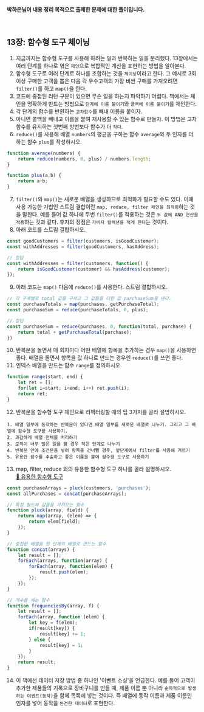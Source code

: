 **박하은님이 내용 정리 목적으로 출제한 문제에 대한 풀이입니다.**

<br/>

## 13장: 함수형 도구 체이닝

1. 지금까지는 함수형 도구를 사용해 하려는 일과 반복하는 일을 분리했다. 
13장에서는 여러 단계를 하나로 엮은 `체인`으로 복합적인 계산을 표현하는 방법을 알아본다. 
2. 함수형 도구로 여러 단계로 하나를 조합하는 것을 `체이닝`이라고 한다. 
그 예시로 3회 이상 구매한 고객을 뽑은 다음 각 우수고객의 가장 비싼 구매를 가져오려면 `filter()`를 하고 `map()`을 한다.
3. 코드에 중첩된 리턴 구문이 있으면 무슨 일을 하는지 파악하기 어렵다. 
책에서는 체인을 명확하게 만드는 방법으로 `단계에 이름 붙이기`와 `콜백에 이름 붙이기`를 제안한다.
4. 각 단계의 함수를 반환하는 `고차함수`를 빼내 이름을 붙이자.
5. 아니면 콜백을 빼내고 이름을 붙여 재사용할 수 있는 함수로 만들자. 
이 방법은 고차함수를 유지하는 첫번째 방법보다 함수가 더 `작다`.
6. `reduce()`를 사용해 배열 `numbers`의 평균을 구하는 함수 `average`와 
두 인자를 더하는 함수 `plus`를 작성하시오.
```js
function average(numbers) {
    return reduce(numbers, 0, plus) / numbers.length;   
}

function plus(a,b) {
    return a+b;
}
```
7. `filter()`와 `map()`는 새로운 배열을 생성하므로 최적화가 필요할 수도 있다. 
이때 사용 가능한 기법인 스트림 결합이란 `map, reduce, filter 체인을 최적화`하는 것을 말한다.
예를 들어 값 하나에 두번 `filter()`를 적용하는 것은 `두 값에 AND 연산을 적용`하는 것과 같다.
후자의 장점은 `가비지 컬렉션을 적게 한다`는 것이다.
8. 아래 코드를 스트림 결합하시오.
```js
const goodCustomers = filter(customers, isGoodCustomer);
const withAddresses = filter(goodCustomers, hasAddress);

// 정답
const withAddresses = filter(customers, function() {
    return isGoodCustomer(customer) && hasAddress(customer);
});

```
9. 아래 코드는 `map()` 다음에 `reduce()`를 사용한다. 스트림 결합하시오. 
```js
// 각 구매별로 total 값을 구하고 그 값들을 더한 값 purchaseSum을 낸다.
const purchaseTotals = map(purchases, getPurchaseTotal);
const purchaseSum = reduce(purchaseTotals, 0, plus);

// 정답
const purchaseSum = reduce(purchases, 0, function(total, purchase) {
    return total + getPurchaseTotal(purchase);
})
```
10. 반복문을 돌면서 매 회차마다 어떤 배열에 항목을 추가하는 경우 `map()`을 사용하면 좋다. 
배열을 돌면서 항목을 값 하나로 만드는 경우엔 `reduce()`를 쓰면 좋다.
11. 인덱스 배열을 만드는 함수 `range`를 정의하시오.
```js
function range(start, end) {
    let ret = [];
    for(let i=start; i<end; i++) ret.push(i);
    return ret;
}
```
12. 반복문을 함수형 도구 체인으로 리팩터링할 때의 팁 3가지를 골라 설명하시오. 
```
1. 배열 일부에 동작하는 반복문이 있다면 배열 일부를 새로운 배열로 나누기. 그리고 그 배열에 함수형 도구를 사용하기.
2. 과감하게 배열 전체를 처리하기
3. 로직이 너무 많은 일을 할 경우 작은 단계로 나누기
4. 반복문 안에 조건문을 넣어 항목을 건너뛸 경우, 앞단계에서 filter를 사용해 거르기
5. 유용한 함수를 추출하고 좋은 이름을 붙여 함수형 도구로 사용하기  
```
13. map, filter, reduce 외의 유용한 함수형 도구 하나를 골라 설명하시오.<br/>
[🔗 유용한 함수형 도구](./유용한%20함수형%20도구.md)

```javascript
const purchaseArrays = pluck(customers, 'purchases');
const allPurchases = concat(purchaseArrays);

// 특정 필드의 값들을 가져오는 함수
function pluck(array, field) {
    return map(array, (elem) => {
        return elem[field];
    });
}

// 중첩된 배열을 한 단계의 배열로 만드는 함수
function concat(arrays) {
    let result = [];
    forEach(arrays, function(array) {
        forEach(array, function(elem) {
            result.push(elem);
        });
    });
}

// 개수를 세는 함수
function frequenciesBy(array, f) {
    let result = [];
    forEach(array, function (elem) {
        let key = f(elem);
        if(result[key]) {
            result[key] += 1;
        } else {
            result[key] = 1;
        }
    });
    return result;
}
```

14. 이 책에선 데이터 저장 방법 중 하나인 '이벤트 소싱'을 언급한다.
예를 들어 고객이 추가한 제품들의 기록으로 장바구니를 만들 때, 제품 이름 뿐 아니라 `순차적으로 발생하는 이벤트(동작)`을 함께 목록에 넣는 것이다.
즉 배열에 동작 이름과 제품 이름인 인자를 넣어 동작을 `완전한 데이터`로 표현한다. 
